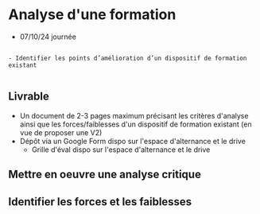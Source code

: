 # Analyse d'une formation

- 07/10/24 journée

```{admonition} Objectif(s) pédagogique(s)

- Identifier les points d’amélioration d’un dispositif de formation existant


```



## Livrable

- Un document de 2-3 pages maximum précisant les critères d'analyse ainsi que les forces/faiblesses d'un dispositif de formation existant (en vue de proposer une V2)
- Dépôt via un Google Form dispo sur l'espace d'alternance et le drive
    - Grille d'éval dispo sur l'espace d'alternance et le drive




## Mettre en oeuvre une analyse critique






## Identifier les forces et les faiblesses